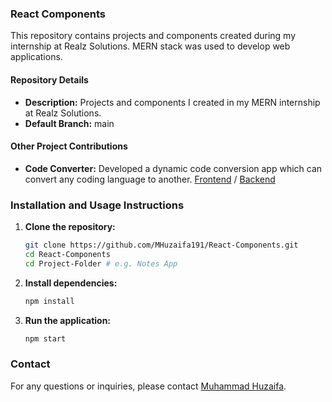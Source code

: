 ### React Components

This repository contains projects and components created during my internship at Realz Solutions. MERN stack was used to develop web applications.

#### Repository Details
- **Description:** Projects and components I created in my MERN internship at Realz Solutions.
- **Default Branch:** main

#### Other Project Contributions

- **Code Converter:** Developed a dynamic code conversion app which can convert any coding language to another. [Frontend](https://github.com/umarqazii/code-converter-fe) / [Backend](https://github.com/umarqazii/code-converter-be)



### Installation and Usage Instructions

1. **Clone the repository:**
   ```bash
   git clone https://github.com/MHuzaifa191/React-Components.git
   cd React-Components
   cd Project-Folder # e.g. Notes App
   ```

2. **Install dependencies:**
   ```bash
   npm install
   ```

3. **Run the application:**
   ```bash
   npm start
   ```


### Contact
For any questions or inquiries, please contact [Muhammad Huzaifa](mailto:m.huz4if4@gmail.com).
